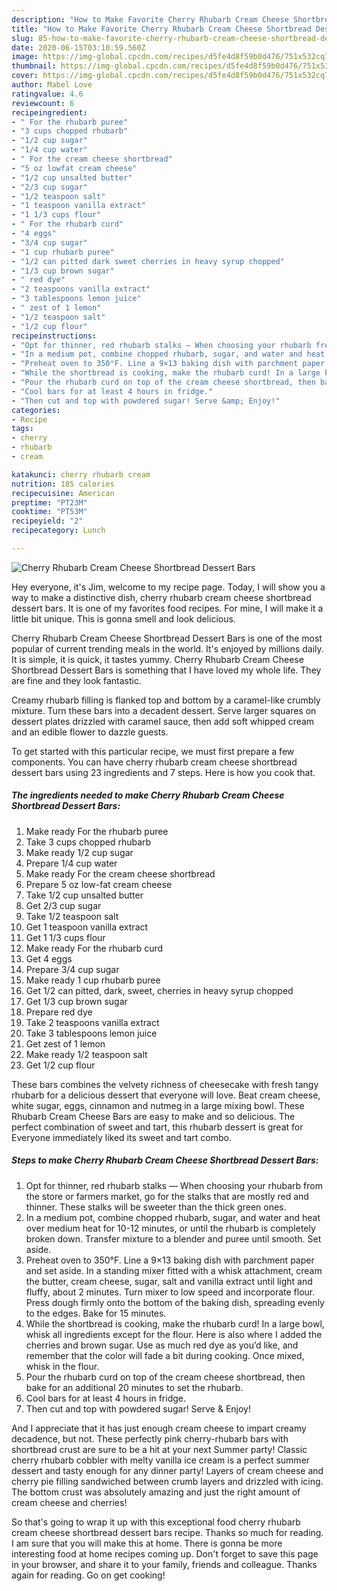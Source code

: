 ```yaml
---
description: "How to Make Favorite Cherry Rhubarb Cream Cheese Shortbread Dessert Bars"
title: "How to Make Favorite Cherry Rhubarb Cream Cheese Shortbread Dessert Bars"
slug: 85-how-to-make-favorite-cherry-rhubarb-cream-cheese-shortbread-dessert-bars
date: 2020-06-15T03:10:59.560Z
image: https://img-global.cpcdn.com/recipes/d5fe4d8f59b0d476/751x532cq70/cherry-rhubarb-cream-cheese-shortbread-dessert-bars-recipe-main-photo.jpg
thumbnail: https://img-global.cpcdn.com/recipes/d5fe4d8f59b0d476/751x532cq70/cherry-rhubarb-cream-cheese-shortbread-dessert-bars-recipe-main-photo.jpg
cover: https://img-global.cpcdn.com/recipes/d5fe4d8f59b0d476/751x532cq70/cherry-rhubarb-cream-cheese-shortbread-dessert-bars-recipe-main-photo.jpg
author: Mabel Love
ratingvalue: 4.6
reviewcount: 6
recipeingredient:
- " For the rhubarb puree"
- "3 cups chopped rhubarb"
- "1/2 cup sugar"
- "1/4 cup water"
- " For the cream cheese shortbread"
- "5 oz lowfat cream cheese"
- "1/2 cup unsalted butter"
- "2/3 cup sugar"
- "1/2 teaspoon salt"
- "1 teaspoon vanilla extract"
- "1 1/3 cups flour"
- " For the rhubarb curd"
- "4 eggs"
- "3/4 cup sugar"
- "1 cup rhubarb puree"
- "1/2 can pitted dark sweet cherries in heavy syrup chopped"
- "1/3 cup brown sugar"
- " red dye"
- "2 teaspoons vanilla extract"
- "3 tablespoons lemon juice"
- " zest of 1 lemon"
- "1/2 teaspoon salt"
- "1/2 cup flour"
recipeinstructions:
- "Opt for thinner, red rhubarb stalks — When choosing your rhubarb from the store or farmers market, go for the stalks that are mostly red and thinner. These stalks will be sweeter than the thick green ones."
- "In a medium pot, combine chopped rhubarb, sugar, and water and heat over medium heat for 10-12 minutes, or until the rhubarb is completely broken down. Transfer mixture to a blender and puree until smooth. Set aside."
- "Preheat oven to 350°F. Line a 9×13 baking dish with parchment paper and set aside. In a standing mixer fitted with a whisk attachment, cream the butter, cream cheese, sugar, salt and vanilla extract until light and fluffy, about 2 minutes. Turn mixer to low speed and incorporate flour. Press dough firmly onto the bottom of the baking dish, spreading evenly to the edges. Bake for 15 minutes."
- "While the shortbread is cooking, make the rhubarb curd! In a large bowl, whisk all ingredients except for the flour. Here is also where I added the cherries and brown sugar. Use as much red dye as you’d like, and remember that the color will fade a bit during cooking. Once mixed, whisk in the flour."
- "Pour the rhubarb curd on top of the cream cheese shortbread, then bake for an additional 20 minutes to set the rhubarb."
- "Cool bars for at least 4 hours in fridge."
- "Then cut and top with powdered sugar! Serve &amp; Enjoy!"
categories:
- Recipe
tags:
- cherry
- rhubarb
- cream

katakunci: cherry rhubarb cream 
nutrition: 185 calories
recipecuisine: American
preptime: "PT23M"
cooktime: "PT53M"
recipeyield: "2"
recipecategory: Lunch

---
```



![Cherry Rhubarb Cream Cheese Shortbread Dessert Bars](https://img-global.cpcdn.com/recipes/d5fe4d8f59b0d476/751x532cq70/cherry-rhubarb-cream-cheese-shortbread-dessert-bars-recipe-main-photo.jpg)

Hey everyone, it's Jim, welcome to my recipe page. Today, I will show you a way to make a distinctive dish, cherry rhubarb cream cheese shortbread dessert bars. It is one of my favorites food recipes. For mine, I will make it a little bit unique. This is gonna smell and look delicious.

Cherry Rhubarb Cream Cheese Shortbread Dessert Bars is one of the most popular of current trending meals in the world. It's enjoyed by millions daily. It is simple, it is quick, it tastes yummy. Cherry Rhubarb Cream Cheese Shortbread Dessert Bars is something that I have loved my whole life. They are fine and they look fantastic.

Creamy rhubarb filling is flanked top and bottom by a caramel-like crumbly mixture. Turn these bars into a decadent dessert. Serve larger squares on dessert plates drizzled with caramel sauce, then add soft whipped cream and an edible flower to dazzle guests.


To get started with this particular recipe, we must first prepare a few components. You can have cherry rhubarb cream cheese shortbread dessert bars using 23 ingredients and 7 steps. Here is how you cook that.

<!--inarticleads1-->

##### The ingredients needed to make Cherry Rhubarb Cream Cheese Shortbread Dessert Bars:

1. Make ready  For the rhubarb puree
1. Take 3 cups chopped rhubarb
1. Make ready 1/2 cup sugar
1. Prepare 1/4 cup water
1. Make ready  For the cream cheese shortbread
1. Prepare 5 oz low-fat cream cheese
1. Take 1/2 cup unsalted butter
1. Get 2/3 cup sugar
1. Take 1/2 teaspoon salt
1. Get 1 teaspoon vanilla extract
1. Get 1 1/3 cups flour
1. Make ready  For the rhubarb curd
1. Get 4 eggs
1. Prepare 3/4 cup sugar
1. Make ready 1 cup rhubarb puree
1. Get 1/2 can pitted, dark, sweet, cherries in heavy syrup chopped
1. Get 1/3 cup brown sugar
1. Prepare  red dye
1. Take 2 teaspoons vanilla extract
1. Take 3 tablespoons lemon juice
1. Get  zest of 1 lemon
1. Make ready 1/2 teaspoon salt
1. Get 1/2 cup flour


These bars combines the velvety richness of cheesecake with fresh tangy rhubarb for a delicious dessert that everyone will love. Beat cream cheese, white sugar, eggs, cinnamon and nutmeg in a large mixing bowl. These Rhubarb Cream Cheese Bars are easy to make and so delicious. The perfect combination of sweet and tart, this rhubarb dessert is great for Everyone immediately liked its sweet and tart combo. 

<!--inarticleads2-->

##### Steps to make Cherry Rhubarb Cream Cheese Shortbread Dessert Bars:

1. Opt for thinner, red rhubarb stalks — When choosing your rhubarb from the store or farmers market, go for the stalks that are mostly red and thinner. These stalks will be sweeter than the thick green ones.
1. In a medium pot, combine chopped rhubarb, sugar, and water and heat over medium heat for 10-12 minutes, or until the rhubarb is completely broken down. Transfer mixture to a blender and puree until smooth. Set aside.
1. Preheat oven to 350°F. Line a 9×13 baking dish with parchment paper and set aside. In a standing mixer fitted with a whisk attachment, cream the butter, cream cheese, sugar, salt and vanilla extract until light and fluffy, about 2 minutes. Turn mixer to low speed and incorporate flour. Press dough firmly onto the bottom of the baking dish, spreading evenly to the edges. Bake for 15 minutes.
1. While the shortbread is cooking, make the rhubarb curd! In a large bowl, whisk all ingredients except for the flour. Here is also where I added the cherries and brown sugar. Use as much red dye as you’d like, and remember that the color will fade a bit during cooking. Once mixed, whisk in the flour.
1. Pour the rhubarb curd on top of the cream cheese shortbread, then bake for an additional 20 minutes to set the rhubarb.
1. Cool bars for at least 4 hours in fridge.
1. Then cut and top with powdered sugar! Serve &amp; Enjoy!


And I appreciate that it has just enough cream cheese to impart creamy decadence, but not. These perfectly pink cherry-rhubarb bars with shortbread crust are sure to be a hit at your next Summer party! Classic cherry rhubarb cobbler with melty vanilla ice cream is a perfect summer dessert and tasty enough for any dinner party! Layers of cream cheese and cherry pie filling sandwiched between crumb layers and drizzled with icing. The bottom crust was absolutely amazing and just the right amount of cream cheese and cherries! 

So that's going to wrap it up with this exceptional food cherry rhubarb cream cheese shortbread dessert bars recipe. Thanks so much for reading. I am sure that you will make this at home. There is gonna be more interesting food at home recipes coming up. Don't forget to save this page in your browser, and share it to your family, friends and colleague. Thanks again for reading. Go on get cooking!
